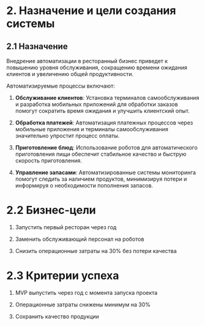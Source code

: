 # 2. Назначение и цели создания системы

## 2.1 Назначение

Внедрение автоматизации в ресторанный бизнес приведет к повышению уровня
обслуживания, сокращению времени ожидания клиентов и увеличению общей
продуктивности.

Автоматизируемые процессы включают:

1.  **Обслуживание клиентов**: Установка терминалов самообслуживания и
    разработка мобильных приложений для обработки заказов помогут
    сократить время ожидания и улучшить клиентский опыт.

2.  **Обработка платежей**: Автоматизация платежных процессов через
    мобильные приложения и терминалы самообслуживания значительно
    упростит процесс оплаты.

3.  **Приготовление блюд**: Использование роботов для автоматического
    приготовления пищи обеспечит стабильное качество и быструю скорость
    приготовления.

4.  **Управление запасами**: Автоматизированные системы мониторинга помогут
    следить за наличием продуктов, минимизируя потери и информируя о
    необходимости пополнения запасов.

# 2.2 Бизнес-цели

1.  Запустить первый ресторан через год

2.  Заменить обслуживающий персонал на роботов

3.  Снизить операционные затраты на 30% без потери качества

# 2.3 Критерии успеха

1.  MVP выпустить через год с момента запуска проекта

2.  Операционные затраты снижены минимум на 30%

3.  Сохранить качество продукции
